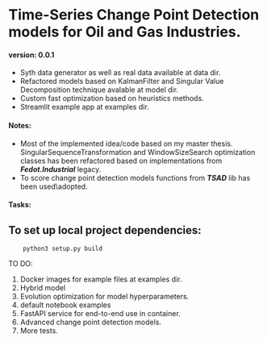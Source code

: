 # Time-Series Change Point Detection models for Oil and Gas Industries.

#### version: 0.0.1
- Syth data generator as well as real data available at data dir.
- Refactored models based on KalmanFilter and Singular Value Decomposition technique avalable at model dir.
- Custom fast optimization based on heuristics methods.
- Streamlit example app at examples dir.

#### Notes:
 - Most of the implemented idea/code based on my master thesis. SingularSequenceTransformation and WindowSizeSearch 
optimization 
classes has been refactored based on implementations from ***Fedot.Industrial*** legacy.
 - To score change point detection models functions from ***TSAD*** lib has been used\adopted.

#### Tasks:

## To set up local project dependencies:
```commandline
    python3 setup.py build
```

TO DO:

1. Docker images for example files at examples dir.
2. Hybrid model
3. Evolution optimization for model hyperparameters.
4. default notebook examples
5. FastAPI service for end-to-end use in container.
6. Advanced change point detection models.
7. More tests.

[//]: # (Here you find notebooks with Change Point Detection methods in Petroleum Data. Mainly I focus to experiment with Fedot.Industrial library.)

[//]: # ()
[//]: # (My point is to create an offline CPD algorithm:)

[//]: # ()
[//]: # (  1. Without a priori knowledge of CPs numbers in data.)

[//]: # (  )
[//]: # (  2. With auto-selected parameters.)

[//]: # (  )
[//]: # (  3. Minimum FPs detection.)

[//]: # (  )
[//]: # (  4. Minimum time delta detection.)

[//]: # (  )
[//]: # (  5. Maximum CPs detection.)

[//]: # (  )
[//]: # (  )
[//]: # (in progress...)

[//]: # ()
[//]: # (TO DO list:)

[//]: # ()
[//]: # (1. Refactoring && Restructure dir)

[//]: # (2. Update SST and Kalman Filter models)

[//]: # (3. Update streamlit app)

[//]: # (4. Create Docker Image && CI)

[//]: # (5. Add some tests for models)
